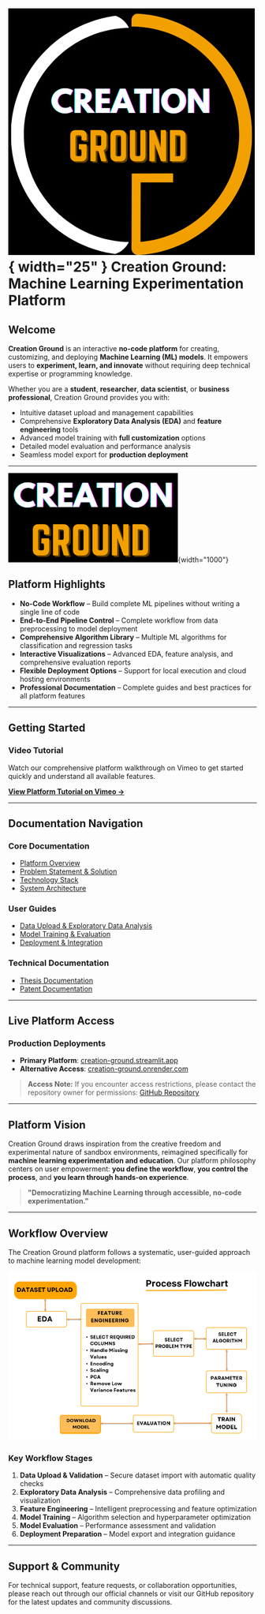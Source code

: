 # ![Creation Ground Logo](images/Creation_Ground.png){ width="25" } Creation Ground: Machine Learning Experimentation Platform

## Welcome

**Creation Ground** is an interactive **no-code platform** for creating, customizing, and deploying **Machine Learning (ML) models**. It empowers users to **experiment, learn, and innovate** without requiring deep technical expertise or programming knowledge.

Whether you are a **student**, **researcher**, **data scientist**, or **business professional**, Creation Ground provides you with:

- Intuitive dataset upload and management capabilities
- Comprehensive **Exploratory Data Analysis (EDA)** and **feature engineering** tools
- Advanced model training with **full customization** options
- Detailed model evaluation and performance analysis
- Seamless model export for **production deployment**

---
![Creation](images/Creation_hd.png){width="1000"} 

## Platform Highlights

- **No-Code Workflow** – Build complete ML pipelines without writing a single line of code
- **End-to-End Pipeline Control** – Complete workflow from data preprocessing to model deployment
- **Comprehensive Algorithm Library** – Multiple ML algorithms for classification and regression tasks
- **Interactive Visualizations** – Advanced EDA, feature analysis, and comprehensive evaluation reports
- **Flexible Deployment Options** – Support for local execution and cloud hosting environments
- **Professional Documentation** – Complete guides and best practices for all platform features

---

## Getting Started

### Video Tutorial
Watch our comprehensive platform walkthrough on Vimeo to get started quickly and understand all available features.

**[View Platform Tutorial on Vimeo →](https://vimeo.com/1109262360?share=copy)**

---

## Documentation Navigation

### Core Documentation
- [Platform Overview](00_overview.md)
- [Problem Statement & Solution](01_problem_statement.md)
- [Technology Stack](04_tech_stack.md)
- [System Architecture](05_architecture.md)

### User Guides
- [Data Upload & Exploratory Data Analysis](06_data_and_eda.md)
- [Model Training & Evaluation](08_training_and_evaluation.md)
- [Deployment & Integration](09_deployment_and_integration.md)

### Technical Documentation
- [Thesis Documentation](11_thesis_documentation.md)
- [Patent Documentation](12_patent.md)

---

## Live Platform Access

### Production Deployments
- **Primary Platform**: [creation-ground.streamlit.app](http://creation-ground.streamlit.app/)
- **Alternative Access**: [creation-ground.onrender.com](https://creation-ground.onrender.com)

> **Access Note:** If you encounter access restrictions, please contact the repository owner for permissions: [GitHub Repository](https://github.com/SAMxENGINEER/Creation-Ground)

---

## Platform Vision

Creation Ground draws inspiration from the creative freedom and experimental nature of sandbox environments, reimagined specifically for **machine learning experimentation and education**. Our platform philosophy centers on user empowerment: **you define the workflow**, **you control the process**, and **you learn through hands-on experience**.

> **"Democratizing Machine Learning through accessible, no-code experimentation."**

---

## Workflow Overview

The Creation Ground platform follows a systematic, user-guided approach to machine learning model development:

![Machine Learning Process Flowchart](images/Process.png)

### Key Workflow Stages
1. **Data Upload & Validation** – Secure dataset import with automatic quality checks
2. **Exploratory Data Analysis** – Comprehensive data profiling and visualization
3. **Feature Engineering** – Intelligent preprocessing and feature optimization
4. **Model Training** – Algorithm selection and hyperparameter optimization
5. **Model Evaluation** – Performance assessment and validation
6. **Deployment Preparation** – Model export and integration guidance

---

## Support & Community

For technical support, feature requests, or collaboration opportunities, please reach out through our official channels or visit our GitHub repository for the latest updates and community discussions.
